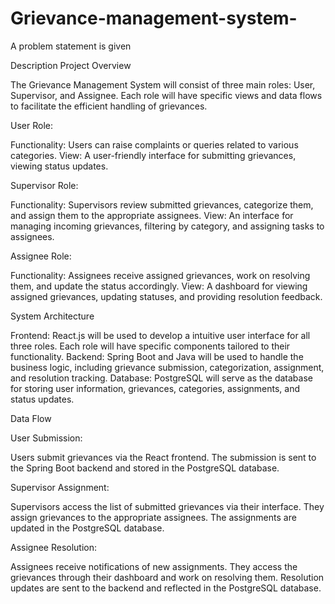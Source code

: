 # Grievance-management-system-
A problem statement is given

Description
Project Overview
 
The Grievance Management System will consist of three main roles: User, Supervisor, and Assignee. Each role will have specific views and data flows to facilitate the efficient handling of grievances.
 
User Role:
 
Functionality: Users can raise complaints or queries related to various categories.
View: A user-friendly interface for submitting grievances, viewing status updates.
 
Supervisor Role:
 
Functionality: Supervisors review submitted grievances, categorize them, and assign them to the appropriate assignees.
View: An interface for managing incoming grievances, filtering by category, and assigning tasks to assignees.
 
Assignee Role:
 
Functionality: Assignees receive assigned grievances, work on resolving them, and update the status accordingly.
View: A dashboard for viewing assigned grievances, updating statuses, and providing resolution feedback.
 
 
System Architecture
 
Frontend: React.js will be used to develop a intuitive user interface for all three roles. Each role will have specific components tailored to their functionality.
Backend: Spring Boot and Java will be used to handle the business logic, including grievance submission, categorization, assignment, and resolution tracking.
Database: PostgreSQL will serve as the database for storing user information, grievances, categories, assignments, and status updates.
 
 
Data Flow
 
User Submission:
 
Users submit grievances via the React frontend.
The submission is sent to the Spring Boot backend and stored in the PostgreSQL database.
 
 
Supervisor Assignment:
 
Supervisors access the list of submitted grievances via their interface.
They assign grievances to the appropriate assignees.
The assignments are updated in the PostgreSQL database.
 
 
Assignee Resolution:
 
Assignees receive notifications of new assignments.
They access the grievances through their dashboard and work on resolving them.
Resolution updates are sent to the backend and reflected in the PostgreSQL database.
